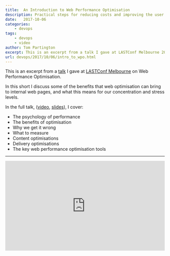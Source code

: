 ```yaml
---
title:  An Introduction to Web Performance Optimisation
description: Practical steps for reducing costs and improving the user experience.
date:   2017-10-06
categories:
    - devops
tags:
    - devops
    - video
author: Tom Partington
excerpt: This is an excerpt from a talk I gave at LASTConf Melbourne 2017 on Web Performance Optimisation.
url: devops/2017/10/06/intro_to_wpo.html
---
```

This is an excerpt from a [talk](https://confengine.com/last-conference-melbourne-2017/proposal/4034/an-introduction-to-web-performance-optimisation-practical-steps-for-reducing-costs-and-improving-the-user-experience) I gave at [LASTConf Melbourne](https://www.lastconference.com/melbourne/) on Web Performance Optimisation.  

In this short I discuss some of the benefits that web optimisation can bring to internal web pages, and what this means for our concentration and stress levels.

In the full talk, ([video](https://www.youtube.com/watch?v=EhPeK0TK7sE), [slides](https://docs.google.com/presentation/d/1hcDTkV9G0sAfqsFe3gw41iJXxiqUosaRfD2DGaHizSU/edit?usp=sharing)), I cover:

- The psychology of performance
- The benefits of optimisation
- Why we get it wrong
- What to measure
- Content optimisations
- Delivery optimisations
- The key web performance optimisation tools

<hr>

<style>.embed-container { position: relative; padding-bottom: 56.25%; height: 0; overflow: hidden; max-width: 100%; } .embed-container iframe, .embed-container object, .embed-container embed { position: absolute; top: 0; left: 0; width: 100%; height: 100%; }</style><div class='embed-container'><iframe width="560" height="315" src="https://www.youtube.com/embed/WquPOGZSLdg" frameborder="0" allowfullscreen></iframe></div>
